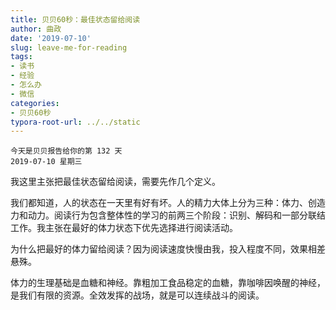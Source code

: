 ```yaml
---
title: 贝贝60秒：最佳状态留给阅读
author: 曲政
date: '2019-07-10'
slug: leave-me-for-reading
tags:
- 读书
- 经验
- 怎么办
- 微信
categories:
- 贝贝60秒
typora-root-url: ../../static
---
```


```
今天是贝贝报告给你的第 132 天
2019-07-10 星期三
```

我这里主张把最佳状态留给阅读，需要先作几个定义。

我们都知道，人的状态在一天里有好有坏。人的精力大体上分为三种：体力、创造力和动力。阅读行为包含整体性的学习的前两三个阶段：识别、解码和一部分联结工作。我主张在最好的体力状态下优先选择进行阅读活动。

为什么把最好的体力留给阅读？因为阅读速度快慢由我，投入程度不同，效果相差悬殊。

体力的生理基础是血糖和神经。靠粗加工食品稳定的血糖，靠咖啡因唤醒的神经，是我们有限的资源。全效发挥的战场，就是可以连续战斗的阅读。